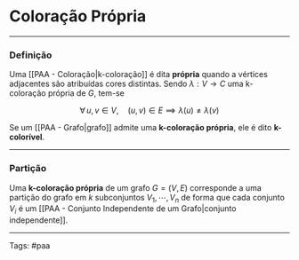 
# Coloração Própria

---

### Definição

Uma [[PAA - Coloração|k-coloração]] é dita **própria** quando a vértices adjacentes são atribuídas cores distintas. Sendo $\lambda: V \to C$ uma k-coloração própria de $G$, tem-se

$$
\forall \,u,v \in V,\quad (u,v) \in E \implies \lambda(u) \neq \lambda(v)
$$

Se um [[PAA - Grafo|grafo]] admite uma **k-coloração própria**, ele é dito **k-colorível**.

---

### Partição

Uma **k-coloração própria** de um grafo $G=(V,E)$ corresponde a uma partição do grafo em $k$ subconjuntos $V_1,\cdots,V_n$ de forma que cada conjunto $V_i$ é um [[PAA - Conjunto Independente de um Grafo|conjunto independente]].

---

Tags: #paa

